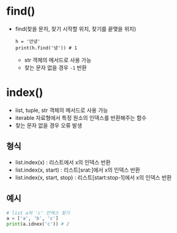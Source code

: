 # find()
- find(찾을 문자, 찾기 시작할 위치, 찾기를 끝맺을 위치)
  ```
  h = '안녕'
  print(h.find('녕')) # 1
  ```
  - str 객체의 메서드로 사용 가능
  - 찾는 문자 없을 경우  `-1` 반환
 
# index()
- list, tuple, str 객체의 메서드로 사용 가능
- iterable 자료형에서 특정 원소의 인덱스를 반환해주는 함수 
- 찾는 문자 없을 경우 오류 발생

## 형식
- list.index(x) : 리스트에서 x의 인덱스 반환
- list.index(x, start) : 리스트[srat:]에서 x의 인덱스 반환
- list.index(x, start, stop) : 리스트[start:stop-1]에서 x의 인덱스 반환

## 예시
```python
# list a의 'c' 인덱스 찾기
a = ['a', 'b', 'c']
print(a.idnex('c')) # 2
```
